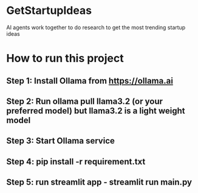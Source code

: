 # GetStartupIdeas
AI agents work together to do research to get the most trending startup ideas
# How to run this project
## Step 1: Install Ollama from https://ollama.ai
## Step 2: Run ollama pull llama3.2 (or your preferred model) but llama3.2 is a light weight model
## Step 3: Start Ollama service
## Step 4: pip install -r requirement.txt
## Step 5: run streamlit app - streamlit run main.py
